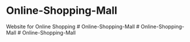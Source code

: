 # Online-Shopping-Mall

Website for Online Shopping
#   O n l i n e - S h o p p i n g - M a l l  
 #   O n l i n e - S h o p p i n g - M a l l  
 #   O n l i n e - S h o p p i n g - M a l l  
 